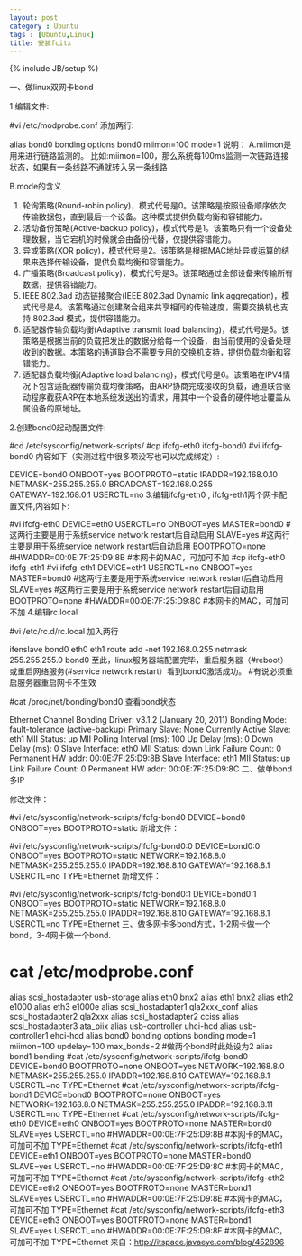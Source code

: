 ```yaml
---
layout: post
category : Ubuntu
tags : [Ubuntu,Linux]
title: 安装fcitx
---
```

{% include JB/setup %}

一、做linux双网卡bond

1.编辑文件:

#vi /etc/modprobe.conf
添加两行:

alias bond0 bonding
options bond0 miimon=100 mode=1
说明：
A.miimon是用来进行链路监测的。 比如:miimon=100，那么系统每100ms监测一次链路连接状态，如果有一条线路不通就转入另一条线路

B.mode的含义

1. 轮询策略(Round-robin policy)，模式代号是0。该策略是按照设备顺序依次传输数据包，直到最后一个设备。这种模式提供负载均衡和容错能力。
2. 活动备份策略(Active-backup policy)，模式代号是1。该策略只有一个设备处理数据，当它宕机的时候就会由备份代替，仅提供容错能力。
3. 异或策略(XOR policy)，模式代号是2。该策略是根据MAC地址异或运算的结果来选择传输设备，提供负载均衡和容错能力。
4. 广播策略(Broadcast policy)，模式代号是3。该策略通过全部设备来传输所有数据，提供容错能力。
5. IEEE 802.3ad 动态链接聚合(IEEE 802.3ad Dynamic link aggregation)，模式代号是4。该策略通过创建聚合组来共享相同的传输速度，需要交换机也支持 802.3ad 模式，提供容错能力。
6. 适配器传输负载均衡(Adaptive transmit load balancing)，模式代号是5。该策略是根据当前的负载把发出的数据分给每一个设备，由当前使用的设备处理收到的数据。本策略的通道联合不需要专用的交换机支持，提供负载均衡和容错能力。
7. 适配器负载均衡(Adaptive load balancing)，模式代号是6。该策略在IPV4情况下包含适配器传输负载均衡策略，由ARP协商完成接收的负载，通道联合驱动程序截获ARP在本地系统发送出的请求，用其中一个设备的硬件地址覆盖从属设备的原地址。

2.创建bond0起动配置文件:

#cd /etc/sysconfig/network-scripts/
#cp ifcfg-eth0 ifcfg-bond0
#vi ifcfg-bond0
内容如下（实测过程中很多项没写也可以完成绑定）:

DEVICE=bond0
ONBOOT=yes
BOOTPROTO=static
IPADDR=192.168.0.10
NETMASK=255.255.255.0
BROADCAST=192.168.0.255
GATEWAY=192.168.0.1
USERCTL=no
3.编辑ifcfg-eth0 , ifcfg-eth1两个网卡配置文件,内容如下:

#vi ifcfg-eth0
DEVICE=eth0
USERCTL=no
ONBOOT=yes
MASTER=bond0     #这两行主要是用于系统service network restart后自动启用
SLAVE=yes        #这两行主要是用于系统service network restart后自动启用
BOOTPROTO=none
#HWADDR=00:0E:7F:25:D9:8B #本网卡的MAC，可加可不加
#cp ifcfg-eth0 ifcfg-eth1
#vi ifcfg-eth1
DEVICE=eth1
USERCTL=no
ONBOOT=yes
MASTER=bond0     #这两行主要是用于系统service network restart后自动启用
SLAVE=yes        #这两行主要是用于系统service network restart后自动启用
BOOTPROTO=none
#HWADDR=00:0E:7F:25:D9:8C #本网卡的MAC，可加可不加
4.编辑rc.local

#vi /etc/rc.d/rc.local
加入两行

ifenslave bond0 eth0 eth1
route add -net 192.168.0.255 netmask 255.255.255.0 bond0
至此，linux服务器端配置完毕，重启服务器（#reboot）或重启网络服务(#service network restart）看到bond0激活成功。  #有说必须重启服务器重启网卡不生效

#cat /proc/net/bonding/bond0
查看bond状态

Ethernet Channel Bonding Driver: v3.1.2 (January 20, 2011)
Bonding Mode: fault-tolerance (active-backup)
Primary Slave: None
Currently Active Slave: eth1
MII Status: up
MII Polling Interval (ms): 100
Up Delay (ms): 0
Down Delay (ms): 0
Slave Interface: eth0
MII Status: down
Link Failure Count: 0
Permanent HW addr: 00:0E:7F:25:D9:8B
Slave Interface: eth1
MII Status: up
Link Failure Count: 0
Permanent HW addr: 00:0E:7F:25:D9:8C
二、做单bond多IP

修改文件：

#vi /etc/sysconfig/network-scripts/ifcfg-bond0
DEVICE=bond0
ONBOOT=yes
BOOTPROTO=static
新增文件：

#vi /etc/sysconfig/network-scripts/ifcfg-bond0:0
DEVICE=bond0:0
ONBOOT=yes
BOOTPROTO=static
NETWORK=192.168.8.0
NETMASK=255.255.255.0
IPADDR=192.168.8.10
GATEWAY=192.168.8.1
USERCTL=no
TYPE=Ethernet
新增文件：

#vi /etc/sysconfig/network-scripts/ifcfg-bond0:1
DEVICE=bond0:1
ONBOOT=yes
BOOTPROTO=static
NETWORK=192.168.8.0
NETMASK=255.255.255.0
IPADDR=192.168.8.10
GATEWAY=192.168.8.1
USERCTL=no
TYPE=Ethernet
三、做多网卡多bond方式，1-2网卡做一个bond，3-4网卡做一个bond.

# cat /etc/modprobe.conf
alias scsi_hostadapter usb-storage
alias eth0 bnx2
alias eth1 bnx2
alias eth2 e1000
alias eth3 e1000e
alias scsi_hostadapter1 qla2xxx_conf
alias scsi_hostadapter2 qla2xxx
alias scsi_hostadapter2 cciss
alias scsi_hostadapter3 ata_piix
alias usb-controller uhci-hcd
alias usb-controller1 ehci-hcd
alias bond0 bonding
options bonding mode=1 miimon=100 updelay=100 max_bonds=2 #做两个bond时此处设为2
alias bond1 bonding
#cat /etc/sysconfig/network-scripts/ifcfg-bond0
DEVICE=bond0
BOOTPROTO=none
ONBOOT=yes
NETWORK=192.168.8.0
NETMASK=255.255.255.0
IPADDR=192.168.8.10
GATEWAY=192.168.8.1
USERCTL=no
TYPE=Ethernet
#cat /etc/sysconfig/network-scripts/ifcfg-bond1
DEVICE=bond0
BOOTPROTO=none
ONBOOT=yes
NETWORK=192.168.8.0
NETMASK=255.255.255.0
IPADDR=192.168.8.11
USERCTL=no
TYPE=Ethernet
#cat /etc/sysconfig/network-scripts/ifcfg-eth0
DEVICE=eth0
ONBOOT=yes
BOOTPROTO=none
MASTER=bond0
SLAVE=yes
USERCTL=no
#HWADDR=00:0E:7F:25:D9:8B #本网卡的MAC，可加可不加
TYPE=Ethernet
#cat /etc/sysconfig/network-scripts/ifcfg-eth1
DEVICE=eth1
ONBOOT=yes
BOOTPROTO=none
MASTER=bond0
SLAVE=yes
USERCTL=no
#HWADDR=00:0E:7F:25:D9:8C #本网卡的MAC，可加可不加
TYPE=Ethernet
#cat /etc/sysconfig/network-scripts/ifcfg-eth2
DEVICE=eth2
ONBOOT=yes
BOOTPROTO=none
MASTER=bond1
SLAVE=yes
USERCTL=no
#HWADDR=00:0E:7F:25:D9:8E #本网卡的MAC，可加可不加
TYPE=Ethernet
#cat /etc/sysconfig/network-scripts/ifcfg-eth3
DEVICE=eth3
ONBOOT=yes
BOOTPROTO=none
MASTER=bond1
SLAVE=yes
USERCTL=no
#HWADDR=00:0E:7F:25:D9:8F #本网卡的MAC，可加可不加
TYPE=Ethernet
来自：http://itspace.javaeye.com/blog/452896